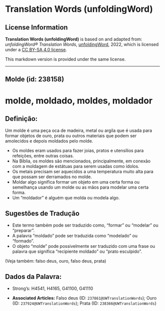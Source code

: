# Translation Words (unfoldingWord)

## License Information

**Translation Words (unfoldingWord)** is based on and adapted from: _unfoldingWord® Translation Words_, [unfoldingWord](https://unfoldingword.org/utw), 2022, which is licensed under a [CC BY-SA 4.0 license](https://creativecommons.org/licenses/by-sa/4.0/legalcode.en).

This markdown version is provided under the same license.



--------------------------------

## Molde (id: 238158)

molde, moldado, moldes, moldador
================================

Definição:
----------

Um molde é uma peça oca de madeira, metal ou argila que é usada para formar objetos de ouro, prata ou outros materiais que podem ser amolecidos e depois moldados pelo molde.

* Os moldes eram usados para fazer joias, pratos e utensílios para refeições, entre outras coisas.
* Na Bíblia, os moldes são mencionados, principalmente, em conexão com a moldagem de estátuas para serem usadas como ídolos.
* Os metais precisam ser aquecidos a uma temperatura muito alta para que possam ser derramados no molde.
* Moldar algo significa formar um objeto em uma certa forma ou semelhança usando um molde ou as mãos para modelar uma certa forma.
* Um “moldador” é alguém que molda ou modela algo.

Sugestões de Tradução
---------------------

* Este termo também pode ser traduzido como, “formar” ou “modelar” ou “preparar”.
* A palavra “moldado” pode ser traduzida como “modelado” ou “formado”.
* O objeto “molde” pode possivelmente ser traduzido com uma frase ou palavra que significa “recipiente moldado” ou “prato esculpido”.

(Veja também: falso deus, ouro, falso deus, prata)

Dados da Palavra:
-----------------

* Strong’s: H4541, H4165, G41100, G41110

* **Associated Articles:** Falso deus (ID: `237861@UWTranslationWords`); Ouro (ID: `237924@UWTranslationWords`); Prata (ID: `238366@UWTranslationWords`)

